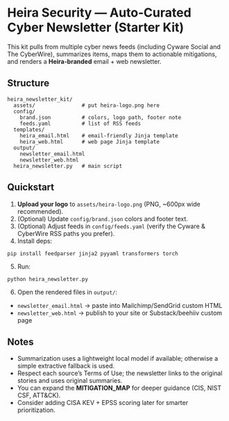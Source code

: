 # Heira Security — Auto‑Curated Cyber Newsletter (Starter Kit)

This kit pulls from multiple cyber news feeds (including Cyware Social and The CyberWire), summarizes items,
maps them to actionable mitigations, and renders a **Heira‑branded** email + web newsletter.

## Structure
```
heira_newsletter_kit/
  assets/               # put heira-logo.png here
  config/
    brand.json          # colors, logo path, footer note
    feeds.yaml          # list of RSS feeds
  templates/
    heira_email.html    # email‑friendly Jinja template
    heira_web.html      # web page Jinja template
  output/
    newsletter_email.html
    newsletter_web.html
  heira_newsletter.py   # main script
```

## Quickstart
1) **Upload your logo** to `assets/heira-logo.png` (PNG, ~600px wide recommended).
2) (Optional) Update `config/brand.json` colors and footer text.
3) (Optional) Adjust feeds in `config/feeds.yaml` (verify the Cyware & CyberWire RSS paths you prefer).
4) Install deps:
```
pip install feedparser jinja2 pyyaml transformers torch
```
5) Run:
```
python heira_newsletter.py
```
6) Open the rendered files in `output/`:
- `newsletter_email.html` → paste into Mailchimp/SendGrid custom HTML
- `newsletter_web.html` → publish to your site or Substack/beehiiv custom page

## Notes
- Summarization uses a lightweight local model if available; otherwise a simple extractive fallback is used.
- Respect each source’s Terms of Use; the newsletter links to the original stories and uses original summaries.
- You can expand the **MITIGATION_MAP** for deeper guidance (CIS, NIST CSF, ATT&CK).
- Consider adding CISA KEV + EPSS scoring later for smarter prioritization.